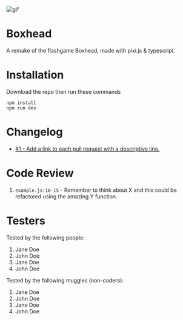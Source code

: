 ![gif](https://c.tenor.com/v1Aa0wigtKQAAAAd/boxhead.gif)

# Boxhead

A remake of the flashgame Boxhead, made with pixi.js & typescript.

# Installation

Download the repo then run these commands
```
npm install
npm run dev
```

# Changelog

-   [#1 - Add a link to each pull request with a descriptive line.](#1)

# Code Review

1. `example.js:10-15` - Remember to think about X and this could be refactored using the amazing Y function.

# Testers

Tested by the following people:

1. Jane Doe
2. John Doe
3. Jane Doe
4. John Doe

Tested by the following muggles (non-coders):

1. Jane Doe
2. John Doe
3. Jane Doe
4. John Doe
